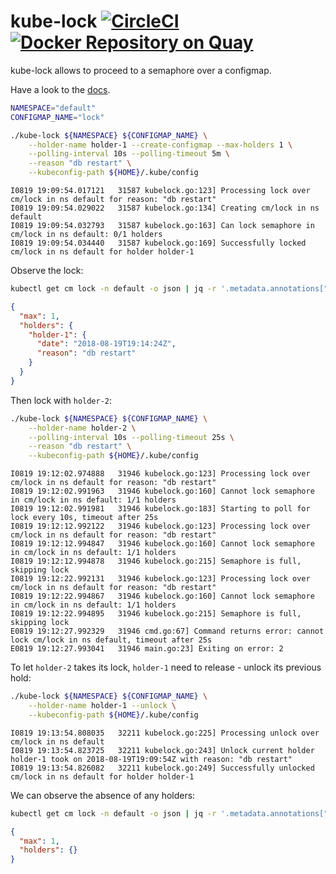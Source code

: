 # kube-lock [![CircleCI](https://circleci.com/gh/JulienBalestra/kube-lock.svg?style=svg)](https://circleci.com/gh/JulienBalestra/kube-lock) [![Docker Repository on Quay](https://quay.io/repository/julienbalestra/kube-lock/status "Docker Repository on Quay")](https://quay.io/repository/julienbalestra/kube-lock)

kube-lock allows to proceed to a semaphore over a configmap.

Have a look to the [docs](docs).

```bash
NAMESPACE="default"
CONFIGMAP_NAME="lock"

./kube-lock ${NAMESPACE} ${CONFIGMAP_NAME} \
    --holder-name holder-1 --create-configmap --max-holders 1 \
    --polling-interval 10s --polling-timeout 5m \
    --reason "db restart" \
    --kubeconfig-path ${HOME}/.kube/config
```

```text
I0819 19:09:54.017121   31587 kubelock.go:123] Processing lock over cm/lock in ns default for reason: "db restart"
I0819 19:09:54.029022   31587 kubelock.go:134] Creating cm/lock in ns default
I0819 19:09:54.032793   31587 kubelock.go:163] Can lock semaphore in cm/lock in ns default: 0/1 holders
I0819 19:09:54.034440   31587 kubelock.go:169] Successfully locked cm/lock in ns default for holder holder-1
```

Observe the lock:
```bash
kubectl get cm lock -n default -o json | jq -r '.metadata.annotations["kube-lock"]' | jq .
```
```json
{
  "max": 1,
  "holders": {
    "holder-1": {
      "date": "2018-08-19T19:14:24Z",
      "reason": "db restart"
    }
  }
}
```

Then lock with `holder-2`:
```bash
./kube-lock ${NAMESPACE} ${CONFIGMAP_NAME} \
    --holder-name holder-2 \
    --polling-interval 10s --polling-timeout 25s \
    --reason "db restart" \
    --kubeconfig-path ${HOME}/.kube/config
```

```text
I0819 19:12:02.974888   31946 kubelock.go:123] Processing lock over cm/lock in ns default for reason: "db restart"
I0819 19:12:02.991963   31946 kubelock.go:160] Cannot lock semaphore in cm/lock in ns default: 1/1 holders
I0819 19:12:02.991981   31946 kubelock.go:183] Starting to poll for lock every 10s, timeout after 25s
I0819 19:12:12.992122   31946 kubelock.go:123] Processing lock over cm/lock in ns default for reason: "db restart"
I0819 19:12:12.994847   31946 kubelock.go:160] Cannot lock semaphore in cm/lock in ns default: 1/1 holders
I0819 19:12:12.994878   31946 kubelock.go:215] Semaphore is full, skipping lock
I0819 19:12:22.992131   31946 kubelock.go:123] Processing lock over cm/lock in ns default for reason: "db restart"
I0819 19:12:22.994867   31946 kubelock.go:160] Cannot lock semaphore in cm/lock in ns default: 1/1 holders
I0819 19:12:22.994895   31946 kubelock.go:215] Semaphore is full, skipping lock
E0819 19:12:27.992329   31946 cmd.go:67] Command returns error: cannot lock cm/lock in ns default, timeout after 25s
E0819 19:12:27.993041   31946 main.go:23] Exiting on error: 2
```

To let `holder-2` takes its lock, `holder-1` need to release - unlock its previous hold:
```bash
./kube-lock ${NAMESPACE} ${CONFIGMAP_NAME} \
    --holder-name holder-1 --unlock \
    --kubeconfig-path ${HOME}/.kube/config
```

```text
I0819 19:13:54.808035   32211 kubelock.go:225] Processing unlock over cm/lock in ns default
I0819 19:13:54.823725   32211 kubelock.go:243] Unlock current holder holder-1 took on 2018-08-19T19:09:54Z with reason: "db restart"
I0819 19:13:54.826082   32211 kubelock.go:249] Successfully unlocked cm/lock in ns default for holder holder-1
```

We can observe the absence of any holders:
```bash
kubectl get cm lock -n default -o json | jq -r '.metadata.annotations["kube-lock"]' | jq -re .
```

```json
{
  "max": 1,
  "holders": {}
}
```
